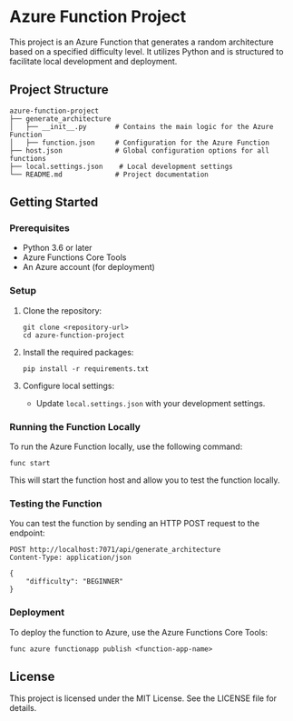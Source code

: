 # Azure Function Project

This project is an Azure Function that generates a random architecture based on a specified difficulty level. It utilizes Python and is structured to facilitate local development and deployment.

## Project Structure

```
azure-function-project
├── generate_architecture
│   ├── __init__.py       # Contains the main logic for the Azure Function
│   ├── function.json     # Configuration for the Azure Function
├── host.json             # Global configuration options for all functions
├── local.settings.json    # Local development settings
└── README.md             # Project documentation
```

## Getting Started

### Prerequisites

- Python 3.6 or later
- Azure Functions Core Tools
- An Azure account (for deployment)

### Setup

1. Clone the repository:
   ```
   git clone <repository-url>
   cd azure-function-project
   ```

2. Install the required packages:
   ```
   pip install -r requirements.txt
   ```

3. Configure local settings:
   - Update `local.settings.json` with your development settings.

### Running the Function Locally

To run the Azure Function locally, use the following command:

```
func start
```

This will start the function host and allow you to test the function locally.

### Testing the Function

You can test the function by sending an HTTP POST request to the endpoint:

```
POST http://localhost:7071/api/generate_architecture
Content-Type: application/json

{
    "difficulty": "BEGINNER"
}
```

### Deployment

To deploy the function to Azure, use the Azure Functions Core Tools:

```
func azure functionapp publish <function-app-name>
```

## License

This project is licensed under the MIT License. See the LICENSE file for details.